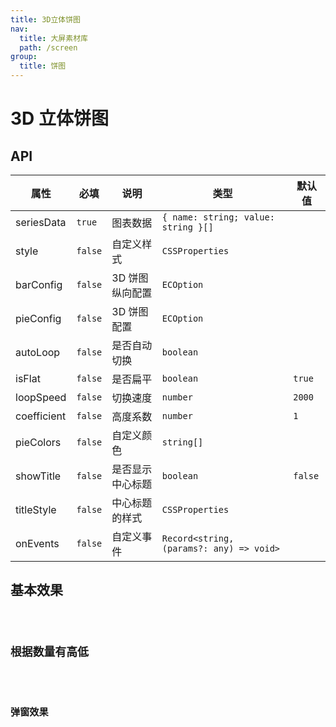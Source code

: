```yaml
---
title: 3D立体饼图
nav:
  title: 大屏素材库
  path: /screen
group:
  title: 饼图
---
```


# 3D 立体饼图

## API

| 属性        | 必填    | 说明             | 类型                                     | 默认值  |
| ----------- | ------- | ---------------- | ---------------------------------------- | ------- |
| seriesData  | `true`  | 图表数据         | `{ name: string; value: string }[]`      |         |
| style       | `false` | 自定义样式       | `CSSProperties`                          |         |
| barConfig   | `false` | 3D 饼图纵向配置  | `ECOption`                               |         |
| pieConfig   | `false` | 3D 饼图配置      | `ECOption`                               |         |
| autoLoop    | `false` | 是否自动切换     | `boolean`                                |         |
| isFlat      | `false` | 是否扁平         | `boolean`                                | `true`  |
| loopSpeed   | `false` | 切换速度         | `number`                                 | `2000`  |
| coefficient | `false` | 高度系数         | `number`                                 | `1`     |
| pieColors   | `false` | 自定义颜色       | `string[]`                               |         |
| showTitle   | `false` | 是否显示中心标题 | `boolean`                                | `false` |
| titleStyle  | `false` | 中心标题的样式   | `CSSProperties`                          |         |
| onEvents    | `false` | 自定义事件       | `Record<string, (params?: any) => void>` |         |

## 基本效果

<code src="../../example/ThreeDimensionalPieDemo/demo1.tsx" background="#040727">

## 根据数量有高低

<code src="../../example/ThreeDimensionalPieDemo/demo2.tsx" background="#040727">

## 弹窗效果

<code src="../../example/ThreeDimensionalPieDemo/demo3.tsx" background="#040727">
